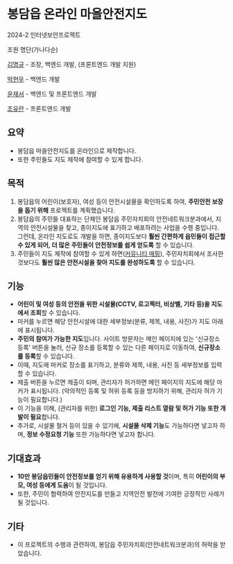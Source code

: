 # 봉담읍 온라인 마을안전지도

2024-2 인터넷보안프로젝트

조원 명단(가나다순)

[김명규](https://github.com/mgkim1) - 조장, 백엔드 개발, (프론트엔드 개발 지원)

[박현우](https://github.com/Dustsw) - 백엔드 개발

[윤재서](https://github.com/yjs0214) - 백엔드 및 프론트엔드 개발

[조유란](https://github.com/yuranjo13) - 프론트엔드 개발

## 요약

- 봉담읍 마을안전지도를 온라인으로 제작합니다.
- 또한 주민들도 지도 제작에 참여할 수 있게 합니다.

## 목적

1. 봉담읍의 어린이(보호자), 여성 등이 안전시설물을 확인하도록 하여, **주민안전 보장을 돕기 위해** 프로젝트를 계획했습니다.
2. 봉담읍의 주민들 대표하는 단체인 봉담읍 주민자치회의 안전네트워크분과에서, 지역의 안전시설물을 찾고, 종이지도에 표기하고 배포하려는 사업을 수행 중입니다.
그런데, 온라인 지도로도 개발을 하면, 종이지도보다 **훨씬 간편하게 읍민들이 접근할 수 있게 되어, 더 많은 주민들이 안전정보를 쉽게 얻도록** 할 수 있습니다.
3. 주민들이 지도 제작에 참여할 수 있게 하면([커뮤니티 매핑](https://www.mediatoday.co.kr/news/articleView.html?mod=news&act=articleView&idxno=109698)), 주민자치회에서 조사한 것보다도 **훨씬 많은 안전시설을 찾아 지도를 완성하도록** 할 수 있습니다.

## 기능

- **어린이 및 여성 등의 안전을 위한 시설물(CCTV, 로고젝터, 비상벨, 기타 등)을 지도에서 조회**할 수 있습니다.
- 마커를 누르면 해당 안전시설에 대한 세부정보(분류, 제목, 내용, 사진)가 지도 아래에 표시됩니다.
- **주민의 참여가 가능한 지도**입니다. 사이트 방문자는 메인 페이지에 있는 '신규장소 등록' 버튼을 눌러, 신규 장소를 등록할 수 있는 다른 페이지로 이동하여, **신규장소를 등록**할 수 있습니다.
- 이때, 지도에 마커로 장소를 표기하고, 분류와 제목, 내용, 사진 등 세부정보를 입력할 수 있습니다.
- 제출 버튼을 누르면 제출이 되며, 관리자가 허가하면 메인 페이지의 지도에 해당 마커가 표시됩니다. (악의적인 등록 및 허위 등록 등을 방지하기 위해, 관리자 허가 기능이 필요합니다.)
- 이 기능을 이해, (관리자를 위한) **로그인 기능, 제출 리스트 열람 및 허가 기능 또한 개발이 필요**합니다.
- 추가로, 시설물 철거 등이 있을 수 있기에, **시설물 삭제 기능**도 가능하다면 넣고자 하며, **정보 수정요청 기능** 또한 가능하다면 넣고자 합니다.

## 기대효과

- **10만 봉담읍민들이 안전정보를 얻기 위해 유용하게 사용할 것**이며, 특히 **어린이의 부모, 여성 등에게 도움**이 될 것입니다.
- 또한, 주민이 협력하여 안전지도를 만들고 지역안전 발전에 기여한 긍정적인 사례가 될 것입니다.

## 기타

- 이 프로젝트의 수행과 관련하여, 봉담읍 주민자치회(안전네트워크분과)의 허락을 받았습니다.

<!-- ## Hi there 👋 -->

<!--

**Here are some ideas to get you started:**

🙋‍♀️ A short introduction - what is your organization all about?
🌈 Contribution guidelines - how can the community get involved?
👩‍💻 Useful resources - where can the community find your docs? Is there anything else the community should know?
🍿 Fun facts - what does your team eat for breakfast?
🧙 Remember, you can do mighty things with the power of [Markdown](https://docs.github.com/github/writing-on-github/getting-started-with-writing-and-formatting-on-github/basic-writing-and-formatting-syntax)
-->

